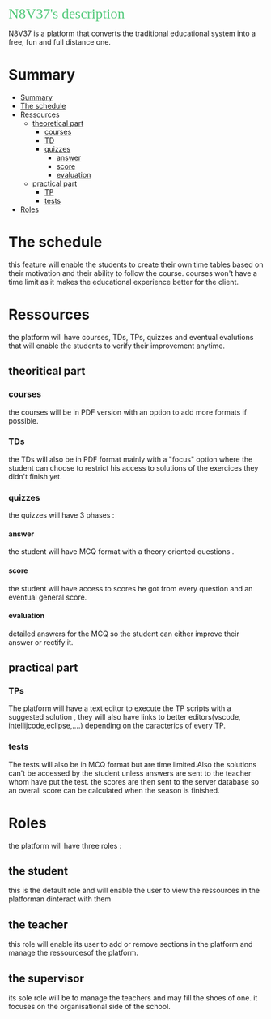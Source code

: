 <span style="color:#50c878; font-family: 'Bebas Neue'; font-size: 2em;">N8V37's description</span>

N8V37 is a platform that converts the traditional educational system into a free, fun and full distance one.
# Summary

  - [Summary](#Summary)
  - [The schedule](#The-schedule)
  - [Ressources](#Ressources)
    - [theoretical part](#theoretical-part)
      - [courses](#courses)
      - [TD](#TD)
      - [quizzes](#quizzes)
        - [answer](#answer)
        - [score](#score)
        - [evaluation](#evaluation)
    - [practical part](#practical-part)
      - [TP](#TP)
      - [tests](#tests)
  - [Roles](#Roles)

# The schedule
this feature will enable the students to create their own time tables based on their motivation and their ability to follow the course. courses won't have a time limit as it makes the educational experience better for the client.

# Ressources
the platform will have courses, TDs, TPs, quizzes and eventual evalutions that will enable the students to verify their improvement anytime.

## theoritical part
### courses
the courses will be in PDF version with an option to add more formats if possible.
### TDs
the TDs will also be in PDF format mainly with a "focus" option where the student can choose to restrict his access to solutions of the exercices they didn't finish yet.
### quizzes
the quizzes will have 3 phases :
#### answer 
 the student will have MCQ format with a theory oriented questions .
#### score 
 the student will have access to scores he got from every question and an eventual general score.
#### evaluation 
 detailed answers for the MCQ so the student can either improve their answer or rectify it.

## practical part
### TPs
The platform will have a text editor to execute the TP scripts with a suggested solution , they will also have links to better editors(vscode, intellijcode,eclipse,....) depending on the caracterics of every TP.
### tests
The tests will also be in MCQ format but are time limited.Also the solutions can't be accessed by the student unless answers are sent to the teacher whom have put the test. the scores are then sent to the server database so an overall score can be calculated when the season is finished.

# Roles 
the platform will have three roles : 
## the student 
 this is the default role and will enable the user to view the ressources in the platforman dinteract with them
## the teacher 
 this role will enable its user to add or remove sections in the platform and manage the ressourcesof the platform.
## the supervisor 
 its sole role will be to manage the teachers and may fill the shoes of one. it focuses on the organisational side of the school.
